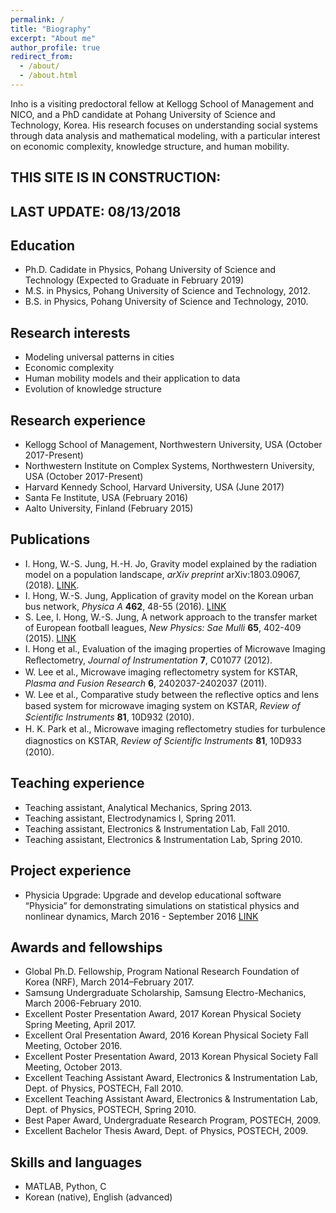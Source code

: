 ```yaml
---
permalink: /
title: "Biography"
excerpt: "About me"
author_profile: true
redirect_from: 
  - /about/
  - /about.html
---
```


Inho is a visiting predoctoral fellow at Kellogg School of Management and NICO, and a PhD candidate at Pohang University of Science and Technology, Korea. His research focuses on understanding social systems through data analysis and mathematical modeling, with a particular interest on economic complexity, knowledge structure, and human mobility.


THIS SITE IS IN CONSTRUCTION: 
------
LAST UPDATE: 08/13/2018
------

Education
------
* Ph.D. Cadidate in Physics, Pohang University of Science and Technology (Expected to Graduate in February 2019)
* M.S. in Physics, Pohang University of Science and Technology, 2012.
* B.S. in Physics, Pohang University of Science and Technology, 2010.

Research interests
------
* Modeling universal patterns in cities
* Economic complexity
* Human mobility models and their application to data
* Evolution of knowledge structure

Research experience
------
* Kellogg School of Management, Northwestern University, USA (October 2017-Present)
* Northwestern Institute on Complex Systems, Northwestern University, USA (October 2017-Present)
* Harvard Kennedy School, Harvard University, USA (June 2017)
* Santa Fe Institute, USA (February 2016)
* Aalto University, Finland (February 2015)

Publications
------
* I. Hong, W.-S. Jung, H.-H. Jo, Gravity model explained by the radiation model on a population landscape, *arXiv preprint* arXiv:1803.09067, (2018). [LINK](https://arxiv.org/abs/1803.09067).
* I. Hong, W.-S. Jung, Application of gravity model on the Korean urban bus network, *Physica A* **462**, 48-55 (2016). [LINK](https://www.sciencedirect.com/science/article/pii/S0378437116303235)
* S. Lee, I. Hong, W.-S. Jung, A network approach to the transfer market of European football leagues, *New Physics: Sae Mulli* **65**, 402-409 (2015). [LINK](http://www.npsm-kps.org/journal/download_pdf.php?doi=10.3938/NPSM.65.402)
* I. Hong et al., Evaluation of the imaging properties of Microwave Imaging Reﬂectometry, *Journal of Instrumentation* **7**, C01077 (2012).
* W. Lee et al., Microwave imaging reﬂectometry system for KSTAR, *Plasma and Fusion Research* **6**, 2402037-2402037 (2011).
* W. Lee et al., Comparative study between the reﬂective optics and lens based system for microwave imaging system on KSTAR, *Review of Scientiﬁc Instruments* **81**, 10D932 (2010).
* H. K. Park et al., Microwave imaging reﬂectometry studies for turbulence diagnostics on KSTAR, *Review of Scientiﬁc Instruments* **81**, 10D933 (2010).

Teaching experience
------
* Teaching assistant, Analytical Mechanics, Spring 2013.
* Teaching assistant, Electrodynamics I, Spring 2011.
* Teaching assistant, Electronics & Instrumentation Lab, Fall 2010. 
* Teaching assistant, Electronics & Instrumentation Lab, Spring 2010.

Project experience
------
* Physicia Upgrade: Upgrade and develop educational software “Physicia” for demonstrating simulations on statistical physics and nonlinear dynamics, March 2016 - September 2016 [LINK](http://comphys.postech.ac.kr)

Awards and fellowships
------
* Global Ph.D. Fellowship, Program National Research Foundation of Korea (NRF), March 2014–February 2017.
* Samsung Undergraduate Scholarship, Samsung Electro-Mechanics, March 2006-February 2010.
* Excellent Poster Presentation Award, 2017 Korean Physical Society Spring Meeting, April 2017.
* Excellent Oral Presentation Award, 2016 Korean Physical Society Fall Meeting, October 2016.
* Excellent Poster Presentation Award, 2013 Korean Physical Society Fall Meeting, October 2013.
* Excellent Teaching Assistant Award, Electronics & Instrumentation Lab, Dept. of Physics, POSTECH, Fall 2010.
* Excellent Teaching Assistant Award, Electronics & Instrumentation Lab, Dept. of Physics, POSTECH, Spring 2010.
* Best Paper Award, Undergraduate Research Program, POSTECH, 2009.
* Excellent Bachelor Thesis Award, Dept. of Physics, POSTECH, 2009.

Skills and languages
------
* MATLAB, Python, C
* Korean (native), English (advanced)
